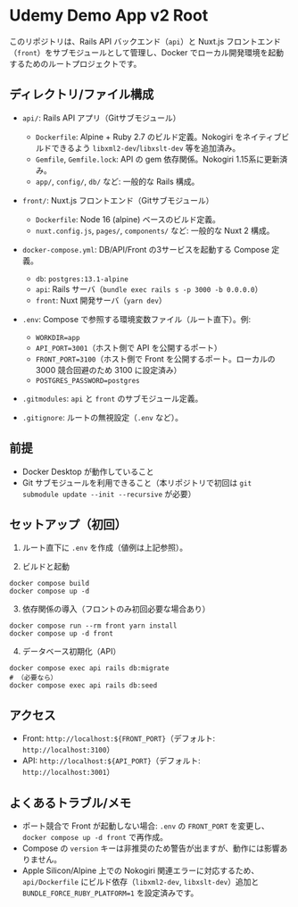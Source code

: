 # Udemy Demo App v2 Root

このリポジトリは、Rails API バックエンド（`api`）と Nuxt.js フロントエンド（`front`）をサブモジュールとして管理し、Docker でローカル開発環境を起動するためのルートプロジェクトです。

## ディレクトリ/ファイル構成

- `api/`: Rails API アプリ（Gitサブモジュール）
  - `Dockerfile`: Alpine + Ruby 2.7 のビルド定義。Nokogiri をネイティブビルドできるよう `libxml2-dev`/`libxslt-dev` 等を追加済み。
  - `Gemfile`, `Gemfile.lock`: API の gem 依存関係。Nokogiri 1.15系に更新済み。
  - `app/`, `config/`, `db/` など: 一般的な Rails 構成。

- `front/`: Nuxt.js フロントエンド（Gitサブモジュール）
  - `Dockerfile`: Node 16 (alpine) ベースのビルド定義。
  - `nuxt.config.js`, `pages/`, `components/` など: 一般的な Nuxt 2 構成。

- `docker-compose.yml`: DB/API/Front の3サービスを起動する Compose 定義。
  - `db`: `postgres:13.1-alpine`
  - `api`: Rails サーバ（`bundle exec rails s -p 3000 -b 0.0.0.0`）
  - `front`: Nuxt 開発サーバ（`yarn dev`）

- `.env`: Compose で参照する環境変数ファイル（ルート直下）。例:
  - `WORKDIR=app`
  - `API_PORT=3001`（ホスト側で API を公開するポート）
  - `FRONT_PORT=3100`（ホスト側で Front を公開するポート。ローカルの 3000 競合回避のため 3100 に設定済み）
  - `POSTGRES_PASSWORD=postgres`

- `.gitmodules`: `api` と `front` のサブモジュール定義。
- `.gitignore`: ルートの無視設定（`.env` など）。

## 前提

- Docker Desktop が動作していること
- Git サブモジュールを利用できること（本リポジトリで初回は `git submodule update --init --recursive` が必要）

## セットアップ（初回）

1) ルート直下に `.env` を作成（値例は上記参照）。

2) ビルドと起動

```
docker compose build
docker compose up -d
```

3) 依存関係の導入（フロントのみ初回必要な場合あり）

```
docker compose run --rm front yarn install
docker compose up -d front
```

4) データベース初期化（API）

```
docker compose exec api rails db:migrate
# （必要なら）
docker compose exec api rails db:seed
```

## アクセス

- Front: `http://localhost:${FRONT_PORT}`（デフォルト: `http://localhost:3100`）
- API:   `http://localhost:${API_PORT}`（デフォルト: `http://localhost:3001`）

## よくあるトラブル/メモ

- ポート競合で Front が起動しない場合: `.env` の `FRONT_PORT` を変更し、`docker compose up -d front` で再作成。
- Compose の `version` キーは非推奨のため警告が出ますが、動作には影響ありません。
- Apple Silicon/Alpine 上での Nokogiri 関連エラーに対応するため、`api/Dockerfile` にビルド依存（`libxml2-dev`, `libxslt-dev`）追加と `BUNDLE_FORCE_RUBY_PLATFORM=1` を設定済みです。

